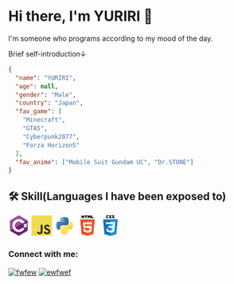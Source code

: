 # Hi there, I'm YURIRI  👋

<p>I'm someone who programs according to my mood of the day. </p>
<p>Brief self-introduction↓</p>

```json
{
  "name": "YURIRI",
  "age": null,
  "gender": "Male",
  "country": "Japan",
  "fav_game": [
    "Minecraft",
    "GTA5",
    "Cyberpunk2077",
    "Forza Horizon5"
  ],
  "fav_anime": ["Mobile Suit Gundam UC", "Dr.STONE"]
}
```

<h2>🛠 Skill(Languages I have been exposed to)</h2>
<p><a target="_blank" href="https://raw.githubusercontent.com/devicons/devicon/master/icons/csharp/csharp-original.svg" style="display: inline-block;"><img src="https://raw.githubusercontent.com/devicons/devicon/master/icons/csharp/csharp-original.svg" alt="csharp" width="42" height="42" /></a>
<a target="_blank" href="https://raw.githubusercontent.com/devicons/devicon/master/icons/javascript/javascript-original.svg" style="display: inline-block;"><img src="https://raw.githubusercontent.com/devicons/devicon/master/icons/javascript/javascript-original.svg" alt="javascript" width="42" height="42" /></a>
<a target="_blank" href="https://raw.githubusercontent.com/devicons/devicon/master/icons/python/python-original.svg" style="display: inline-block;"><img src="https://raw.githubusercontent.com/devicons/devicon/master/icons/python/python-original.svg" alt="python" width="42" height="42" /></a>
<a target="_blank" href="https://raw.githubusercontent.com/devicons/devicon/master/icons/html5/html5-original-wordmark.svg" style="display: inline-block;"><img src="https://raw.githubusercontent.com/devicons/devicon/master/icons/html5/html5-original-wordmark.svg" alt="html5" width="42" height="42" /></a>
<a target="_blank" href="https://raw.githubusercontent.com/devicons/devicon/master/icons/css3/css3-original-wordmark.svg" style="display: inline-block;"><img src="https://raw.githubusercontent.com/devicons/devicon/master/icons/css3/css3-original-wordmark.svg" alt="css3" width="42" height="42" /></a></p>

<h3 align="left">Connect with me:</h3>
<p align="left">
<a href="https://www.youtube.com/c/fwfew" target="blank"><img align="center" src="https://raw.githubusercontent.com/rahuldkjain/github-profile-readme-generator/master/src/images/icons/Social/youtube.svg" alt="fwfew" height="30" width="40" /></a>
<a href="https://discord.gg/ewfwef" target="blank"><img align="center" src="https://raw.githubusercontent.com/rahuldkjain/github-profile-readme-generator/master/src/images/icons/Social/discord.svg" alt="ewfwef" height="30" width="40" /></a>
</p>
